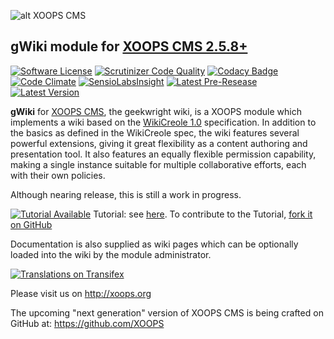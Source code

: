 ![alt XOOPS CMS](http://xoops.org/images/logoXoops4GithubRepository.png)
## gWiki module for [XOOPS CMS 2.5.8+](https://xoops.org)
[![Software License](https://img.shields.io/badge/license-GPL-brightgreen.svg?style=flat)](LICENSE)
[![Scrutinizer Code Quality](https://img.shields.io/scrutinizer/g/mambax7/gwiki.svg?style=flat)](https://scrutinizer-ci.com/g/mambax7/gwiki/?branch=master)
[![Codacy Badge](https://api.codacy.com/project/badge/grade/2d27c0023ee54f0b9ba2b5d17a68b2a5)](https://www.codacy.com/app/mambax7/gwiki)
[![Code Climate](https://img.shields.io/codeclimate/github/mambax7/gwiki.svg?style=flat)](https://codeclimate.com/github/mambax7/gwiki)
[![SensioLabsInsight](https://insight.sensiolabs.com/projects/ee2f6ad8-0de5-41f4-b804-10898953ad7f/mini.png)](https://insight.sensiolabs.com/projects/ee2f6ad8-0de5-41f4-b804-10898953ad7f)
[![Latest Pre-Resease](https://img.shields.io/github/tag/XoopsModules25x/gwiki.svg?style=flat)](https://github.com/XoopsModules25x/gwiki/tags/)
[![Latest Version](https://img.shields.io/github/release/XoopsModules25x/gwiki.svg?style=flat)](https://github.com/XoopsModules25x/gwiki/releases/)

**gWiki** for [XOOPS CMS](http://xoops.org), the geekwright wiki, is a XOOPS module which implements a wiki
based on the [WikiCreole 1.0](http://wikicreole.org/) specification.
In addition to the basics as defined in the WikiCreole spec, the wiki
features several powerful extensions, giving it great flexibility as
a content authoring and presentation tool. It also features an equally
flexible permission capability, making a single instance suitable for
multiple collaborative efforts, each with their own policies.

Although nearing release, this is still a work in progress.

[![Tutorial Available](http://xoops.org/images/tutorial-available-blue.svg)](https://www.gitbook.com/book/xoops/gwiki-tutorial/) Tutorial: see [here](https://www.gitbook.com/book/xoops/gwiki-tutorial/).
To contribute to the Tutorial, [fork it on GitHub](https://github.com/XoopsDocs/gwiki-tutorial)

Documentation is also supplied as wiki pages which can be optionally loaded
into the wiki by the module administrator.

[![Translations on Transifex](http://xoops.org/images/translations-transifex-blue.svg)](https://www.transifex.com/xoops)

Please visit us on http://xoops.org

The upcoming "next generation" version of XOOPS CMS is being crafted on GitHub at: https://github.com/XOOPS


